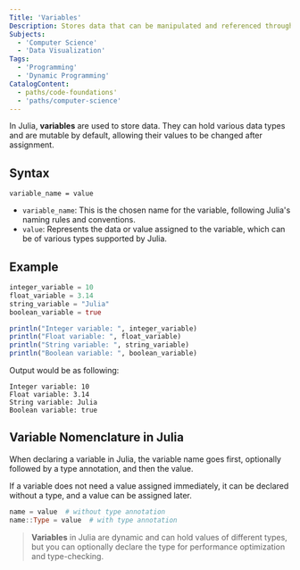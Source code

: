 ```yaml
---
Title: 'Variables'
Description: Stores data that can be manipulated and referenced throughout the code.'
Subjects:
  - 'Computer Science'
  - 'Data Visualization'
Tags:
  - 'Programming'
  - 'Dynamic Programming'
CatalogContent:
  - paths/code-foundations'
  - 'paths/computer-science'
---
```


In Julia, **variables** are used to store data. They can hold various data types and are mutable by default, allowing their values to be changed after assignment.

## Syntax

```pseudo
variable_name = value
```

- `variable_name`: This is the chosen name for the variable, following Julia's naming rules and conventions.
- `value`: Represents the data or value assigned to the variable, which can be of various types supported by Julia.

## Example

```julia
integer_variable = 10
float_variable = 3.14
string_variable = "Julia"
boolean_variable = true

println("Integer variable: ", integer_variable)
println("Float variable: ", float_variable)
println("String variable: ", string_variable)
println("Boolean variable: ", boolean_variable)
```

Output would be as following:

```shell
Integer variable: 10
Float variable: 3.14
String variable: Julia
Boolean variable: true
```

## Variable Nomenclature in Julia

When declaring a variable in Julia, the variable name goes first, optionally followed by a type annotation, and then the value.

If a variable does not need a value assigned immediately, it can be declared without a type, and a value can be assigned later.

```julia
name = value  # without type annotation
name::Type = value  # with type annotation
```

> **Variables** in Julia are dynamic and can hold values of different types, but you can optionally declare the type for performance optimization and type-checking.
